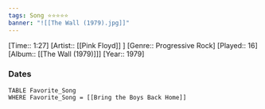 ```yaml
---
tags: Song ⭐⭐⭐⭐⭐ 
banner: "![[The Wall (1979).jpg]]"
---
```

[Time:: 1:27]
[Artist:: [[Pink Floyd]] ]
[Genre:: Progressive Rock]
[Played:: 16]
[Album:: [[The Wall (1979)]]]
[Year:: 1979]
### Dates
````dataview
TABLE Favorite_Song
WHERE Favorite_Song = [[Bring the Boys Back Home]]
````